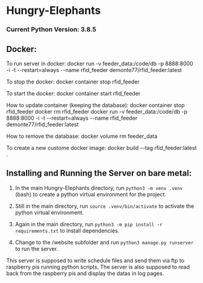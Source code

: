 # Hungry-Elephants

### Current Python Version: 3.8.5

Docker:
---------------------------------

To run server in docker:
docker run -v feeder_data:/code/db -p 8888:8000 -i -t --restart=always --name rfid_feeder demonte77/rfid_feeder:latest

To stop the docker:
docker container stop rfid_feeder

To start the docker:
docker container start rfid_feeder

How to update container (keeping the database):
docker container stop rfid_feeder
docker rm rfid_feeder
docker run -v feeder_data:/code/db -p 8888:8000 -i -t --restart=always --name rfid_feeder demonte77/rfid_feeder:latest


How to remove the database:
docker volume rm feeder_data

To create a new custome docker image:
docker build --tag rfid_feeder:latest .



Installing and Running the Server on bare metal:
---------------------------------

1. In the main Hungry-Elephants directory, run `python3 -m venv .venv` (bash) to create a python virtual environment for the project.

2. Still in the main directory, run `source .venv/bin/activate` to activate the python virtual environment.

3. Again in the main directory, run `python3 -m pip install -r requirements.txt` to install dependencies.

4. Change to the /website subfolder and run `python3 manage.py runserver` to run the server.


This server is supposed to write schedule files and send them via ftp to raspberry pis running python scripts. The server is also supposed to read back from the raspberry pis and display the datas in log pages.
